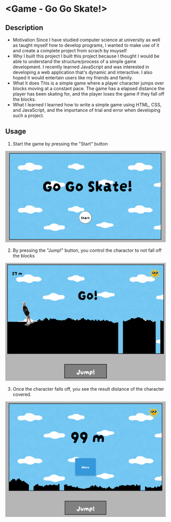# <Game - Go Go Skate!>

## Description

- Motivation
  Since I have studied computer science at university as well as taught myself how to develop programs, I wanted to make use of it and create a complete project from scrach by muyself
- Why I built this project
  I built this project because I thought I would be able to understand the structure/process of a simple game development. I recently learned JavaScript and was interested in developing a web application that's dynamic and interactive. I also hoped it would entertain users like my friends and family.
- What it does
  This is a simple game where a player character jumps over blocks moving at a constant pace. The game has a elapsed distance the player has been skating for, and the player loses the game if they fall off the blocks.
- What I learned
  I learned how to write a simple game using HTML, CSS, and JavaScript, and the importance of trial and error when developing such a project. 



## Usage


1. Start the game by pressing the "Start" button
 
 ![alt text](assets/images/game_screenshot1.png)



2. By pressing the "Jump!" button, you control the charactor to not fall off the blocks
 
 ![alt text](assets/images/game_screenshot2.png)



3. Once the character falls off, you see the result distance of the character covered.  

 ![alt text](assets/images/game_screenshot3.png)
